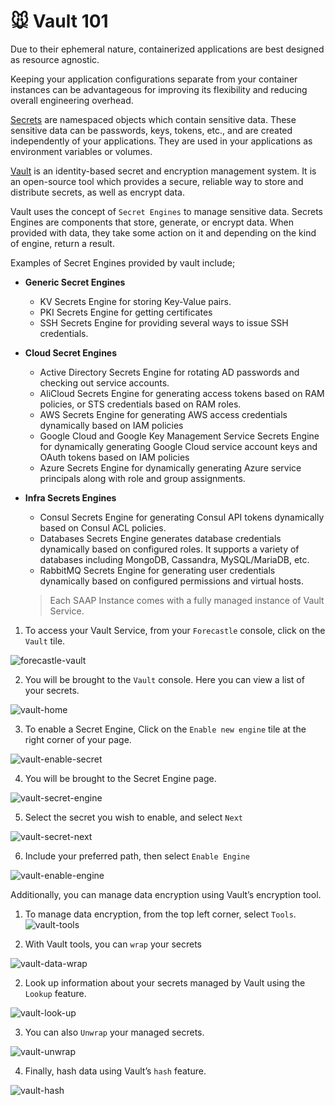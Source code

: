# 🐭 Vault 101

Due to their ephemeral nature, containerized applications are best designed as resource agnostic.

Keeping your application configurations separate from your container instances can be advantageous for improving its flexibility and reducing overall engineering overhead.

[Secrets](https://kubernetes.io/docs/concepts/configuration/secret/) are namespaced objects which contain sensitive data. These sensitive data can be passwords, keys, tokens, etc., and are created independently of your applications. They are used in your applications as environment variables or volumes. 

[Vault](https://www.vaultproject.io/docs) is an identity-based secret and encryption management system. It is an open-source tool which provides a secure, reliable way to store and distribute secrets, as well as encrypt data.

Vault uses the concept of `Secret Engines` to manage sensitive data. Secrets Engines are components that store, generate, or encrypt data. When provided with data, they take some action on it and depending on the kind of engine, return a result.

Examples of Secret Engines provided by vault include;

- **Generic Secret Engines**
    - KV  Secrets Engine for storing Key-Value pairs.
    - PKI Secrets Engine for getting certificates
    - SSH Secrets Engine for providing several ways to issue SSH credentials.
- **Cloud Secret Engines**
    - Active Directory Secrets Engine for rotating AD passwords and checking out service accounts.
    - AliCloud Secrets Engine for generating access tokens based on RAM policies, or STS credentials based on RAM roles.
    - AWS Secrets Engine for generating AWS access credentials dynamically based on IAM policies
    - Google Cloud and Google Key Management Service Secrets Engine for dynamically generating Google Cloud service account keys and OAuth tokens based on IAM policies
    - Azure Secrets Engine for dynamically generating Azure service principals along with role and group assignments.
- **Infra Secrets Engines**
    - Consul Secrets Engine for generating Consul API tokens dynamically based on Consul ACL policies.
    - Databases Secrets Engine generates database credentials dynamically based on configured roles. It supports a variety of databases including MongoDB, Cassandra, MySQL/MariaDB, etc.
    - RabbitMQ Secrets Engine for generating user credentials dynamically based on configured permissions and virtual hosts.
    
    > Each SAAP Instance comes with a fully managed instance of Vault Service. 
    
1. To access your Vault Service, from your `Forecastle` console, click on the `Vault` tile.

![forecastle-vault](./images/forecastle-vault.png)

2. You will be brought to the `Vault` console. Here you can view a list of your secrets.

![vault-home](./images/vault-home.png)

3. To enable a Secret Engine, Click on the `Enable new engine` tile at the right corner of your page.

![vault-enable-secret](./images/vault-enable-secret.png)

4. You will be brought to the Secret Engine page.

![vault-secret-engine](./images/vault-secret-engine.png)

5. Select the secret you wish to enable, and select `Next` 

![vault-secret-next](./images/vault-secret-next.png)

6. Include your preferred path, then select `Enable Engine`

![vault-enable-engine](./images/vault-enable-engine.png)

Additionally, you can manage data encryption using Vault’s encryption tool.

1. To manage data encryption, from the top left corner, select `Tools`. 
![vault-tools](./images/vault-tools.png)

2. With Vault tools, you can `wrap` your secrets

![vault-data-wrap](./images/vault-data-wrap.png)

2. Look up information about your secrets managed by Vault using the `Lookup` feature.

![vault-look-up](./images/vault-look-up.png)

3. You can also `Unwrap` your managed secrets.

![vault-unwrap](./images/vault-unwrap.png)

4. Finally, hash data using Vault’s `hash` feature.

![vault-hash](./images/vault-hash.png)